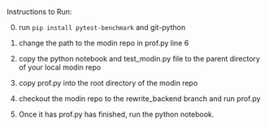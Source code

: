 Instructions to Run:

0. run `pip install pytest-benchmark` and git-python

1. change the path to the modin repo in prof.py line 6 

2. copy the python notebook and test\_modin.py file to the parent directory of
   your local modin repo

3. copy prof.py into the root directory of the modin repo

4. checkout the modin repo to the rewrite\_backend branch and run prof.py

5. Once it has prof.py has finished, run the python notebook.
